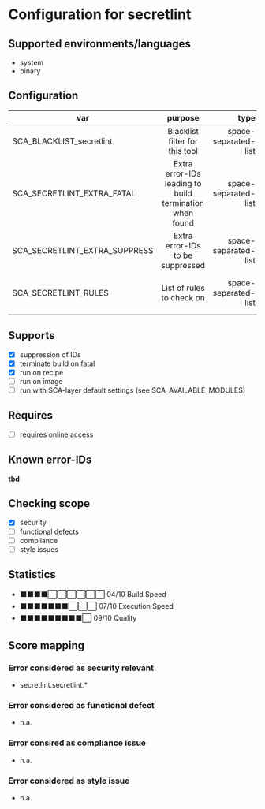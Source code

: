 # Configuration for secretlint

## Supported environments/languages

* system
* binary

## Configuration

| var | purpose | type | default |
| ------------- |:-------------:| -----:| -----:
| SCA_BLACKLIST_secretlint | Blacklist filter for this tool | space-separated-list | ""
| SCA_SECRETLINT_EXTRA_FATAL | Extra error-IDs leading to build termination when found | space-separated-list | ""
| SCA_SECRETLINT_EXTRA_SUPPRESS | Extra error-IDs to be suppressed | space-separated-list | ""
| SCA_SECRETLINT_RULES | List of rules to check on | space-separated-list | see sca-secretlint-core.bbclass for details

## Supports

* [x] suppression of IDs
* [x] terminate build on fatal
* [x] run on recipe
* [ ] run on image
* [ ] run with SCA-layer default settings (see SCA_AVAILABLE_MODULES)

## Requires

* [ ] requires online access

## Known error-IDs

__tbd__

## Checking scope

* [x] security
* [ ] functional defects
* [ ] compliance
* [ ] style issues

## Statistics

* ⬛⬛⬛⬛⬜⬜⬜⬜⬜⬜ 04/10 Build Speed
* ⬛⬛⬛⬛⬛⬛⬛⬜⬜⬜ 07/10 Execution Speed
* ⬛⬛⬛⬛⬛⬛⬛⬛⬛⬜ 09/10 Quality

## Score mapping

### Error considered as security relevant

* secretlint.secretlint.*

### Error considered as functional defect

* n.a.

### Error consired as compliance issue

* n.a.

### Error considered as style issue

* n.a.
